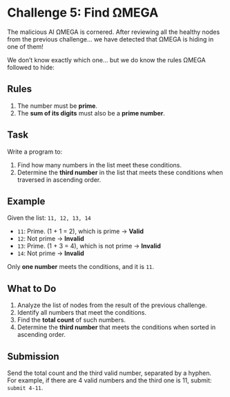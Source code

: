 # Challenge 5: Find ΩMEGA

The malicious AI ΩMEGA is cornered. After reviewing all the healthy nodes from the previous challenge... we have detected that ΩMEGA is hiding in one of them!  

We don’t know exactly which one... but we do know the rules ΩMEGA followed to hide:  

## Rules

1. The number must be **prime**.  
2. The **sum of its digits** must also be a **prime number**.  

## Task  

Write a program to:  

1. Find how many numbers in the list meet these conditions.  
2. Determine the **third number** in the list that meets these conditions when traversed in ascending order.  

## Example  

Given the list: `11, 12, 13, 14`  

- `11`: Prime. \(1 + 1 = 2\), which is prime → **Valid**  
- `12`: Not prime → **Invalid**  
- `13`: Prime. \(1 + 3 = 4\), which is not prime → **Invalid**  
- `14`: Not prime → **Invalid**  

Only **one number** meets the conditions, and it is `11`.  

## What to Do  

1. Analyze the list of nodes from the result of the previous challenge.  
2. Identify all numbers that meet the conditions.  
3. Find the **total count** of such numbers.  
4. Determine the **third number** that meets the conditions when sorted in ascending order.  

## Submission  

Send the total count and the third valid number, separated by a hyphen.  
For example, if there are 4 valid numbers and the third one is 11, submit:  
`submit 4-11`.  
